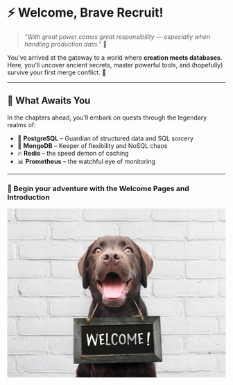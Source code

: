 # ⚡ Welcome, Brave Recruit!

> *“With great power comes great responsibility — especially when handling production data.”* 🧠

You’ve arrived at the gateway to a world where **creation meets databases**.  
Here, you’ll uncover ancient secrets, master powerful tools, and (hopefully) survive your first merge conflict. 💾  

---

## 🧭 What Awaits You

In the chapters ahead, you’ll embark on quests through the legendary realms of:

- 🐘 **PostgreSQL** – Guardian of structured data and SQL sorcery  
- 🍃 **MongoDB** – Keeper of flexibility and NoSQL chaos  
- 🔥 **Redis** – the speed demon of caching  
- 📊 **Prometheus** – the watchful eye of monitoring  

---
###  📖 Begin your adventure with the **Welcome Pages** and **Introduction**  

<div align="center">
   <img src="../../../static/img/helloDoggie.jpg" alt="Hello my man" width="600"/>
</div>
